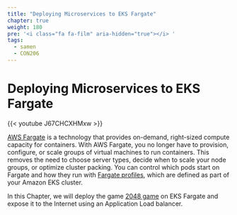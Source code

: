```yaml
---
title: "Deploying Microservices to EKS Fargate"
chapter: true
weight: 180
pre: '<i class="fa fa-film" aria-hidden="true"></i> '
tags:
  - samen
  - CON206
---
```


# Deploying Microservices to EKS Fargate

{{< youtube J67CHCXHMxw >}}

[AWS Fargate](https://docs.aws.amazon.com/eks/latest/userguide/fargate.html) is a technology that provides on-demand, right-sized compute capacity for containers. With AWS Fargate, you no longer have to provision, configure, or scale groups of virtual machines to run containers. This removes the need to choose server types, decide when to scale your node groups, or optimize cluster packing. You can control which pods start on Fargate and how they run with [Fargate profiles](https://docs.aws.amazon.com/eks/latest/userguide/fargate-profile.html), which are defined as part of your Amazon EKS cluster.

In this Chapter, we will deploy the game [2048 game](http://play2048.co) on EKS Fargate and expose it to the Internet using an Application Load balancer.
